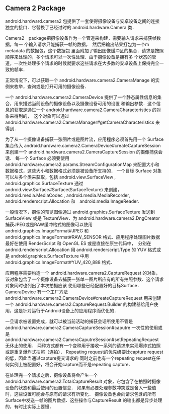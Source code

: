 ## Camera 2 Package

 android.hardward.camera2 包提供了一套使得摄像设备与安卓设备之间的连接独立的接口．它替换了已经过时的
 android.hardware.Camera  类．

Camera2　package把摄像设备作为一个管道来构建，需要输入请求来捕获帧数据，每一
个输入请求只能捕获一帧的数据，　然后把输出结果打包为一个m metadata 的数据包，这个数据包
里面附加了输出图像缓冲区的集合．请求是按照顺序来处理的，多个请求可以一次性处理．由于摄像设备是拥有多
个状态的管道，一次性处理多个请求的时候就要求这些请求在大多数的安卓设备上保持完全一致的帧率．


正常情况下，可以获取一个 android.hardware.camera2.CameraManage 的实例来枚举，查询或是打开可用的摄像设备．


一个 android.hardware.camera2.CameraDevice  提供了一个静态属性信息的集合，用来描述当前设备的摄像设备以及摄像设备可用的设置
和输出参数．这个信息的获取是通过一个 android.hardware.camera2.CameraCharacteristics  的对象来得到的，　这个对象可以通过 android.hardware.camera2.CameraManager#getCameraCharacteristics 来得到．


为了从一个摄像设备捕获一张图片或是图片流，应用程序必须首先用一个 Surface 集合传入
 android.hardware.camera2.CameraDevice#createCaptureSession 来创建一个
 android.hardware.camera2.CameraCaptureSession  的摄像捕获会话．
每一个 Surface 必须要使用 android.hardware.camera2.params.StreamConfigurationMap 来配置大小和数据格式，这些大小和数据格式必须是被设备所支持的．
一个目标 Surface 对象可以从多个类来获取，包括 android.view.SurfaceView ,
 android.graphics.SurfaceTexture 通过 android.view.Surface#Surface(SurfaceTexture) 来创建，android.media.MediaCodec ,  android.media.MediaRecorder, android.renderscript.Allocation  和　android.media.ImageReader.


一般情况下，摄像的预览图像通过 android.graphics.SurfaceTexture 发送到 SurfaceView 或是 TextureView．为 android.hardware.camera2.DngCreator 捕获JPEG或是RAW缓冲格式的图像可以使用 android.graphics.ImageFormat#JPEG 和 android.graphics.ImageFormat#RAW_SENSOR 格式．应用程序处理图片数据最好在使用 RenderScript 和 OpenGL ES  或是直接在原生代码中，　分别在 android.renderscript.Allocation 用 android.renderscript.Type 的 YUV 格式或是 android.graphics.SurfaceTexture 中用 android.graphics.ImageFormat#YUV_420_888 格式．


应用程序需要构造一个 android.hardware.camera2.CaptureRequest 的对象，该对象包含了一个摄像设备去捕获一张单一图片所应有的所有拍照参数．这个请求对象同时也列出了本次拍摄应该
使用哪些已经配置好的目标Surface．CameraDevice 有一个工厂方法 android.hardware.camera2.CameraDevice#createCaptureRequest 用来创建一个 android.hardware.camera2.CaptureRequest.Builder 的构建器给用户使用，这是针对运行于Android设备上的应用程序而优化的．　


一旦请求被设置完成，就可以被当前活动的捕获会话所使用不管是 android.hardware.camera2.CameraCaptureSession#caputre 一次性的使用或是 android.hardware.camera2.CameraCaputreSession#setRepeatingRequest 无休止的使用．
两种方式都有一个变种用于接收一系列的请求来实现爆炸式拍照或是重复爆炸式拍照（连拍）．
Repeating request的优先级要比capture request的低，因此当通过capture提交请求的
同时之前也有一个repeating request在任何实例上被配置好，将会开始capture而不是repeating capture．


在处理完一个请求之后，摄像设备将会产生一个 android.hardware.camera2.TotalCaptureResult 对象，它包含了在拍照时摄像设备的状态和最后使用的设置信息．
如果有必要处理参数冲突或是舍入一些值时，这些设置可能会与原有的请求有所变化．
摄像设备也会向请求包含的所有Surface中发送一帧的图片数据．这些操作与CaptureResult
的输出都是异步处理的，有时比实际上要慢．
